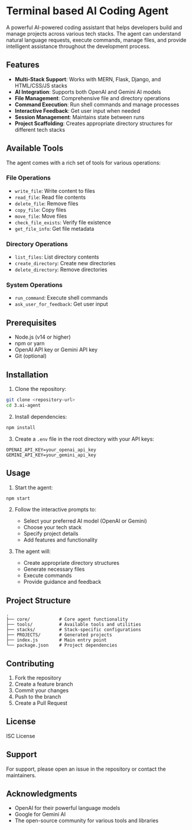 # Terminal based AI Coding Agent

A powerful AI-powered coding assistant that helps developers build and manage projects across various tech stacks. The agent can understand natural language requests, execute commands, manage files, and provide intelligent assistance throughout the development process.

## Features

- **Multi-Stack Support**: Works with MERN, Flask, Django, and HTML/CSS/JS stacks
- **AI Integration**: Supports both OpenAI and Gemini AI models
- **File Management**: Comprehensive file and directory operations
- **Command Execution**: Run shell commands and manage processes
- **Interactive Feedback**: Get user input when needed
- **Session Management**: Maintains state between runs
- **Project Scaffolding**: Creates appropriate directory structures for different tech stacks

## Available Tools

The agent comes with a rich set of tools for various operations:

### File Operations

- `write_file`: Write content to files
- `read_file`: Read file contents
- `delete_file`: Remove files
- `copy_file`: Copy files
- `move_file`: Move files
- `check_file_exists`: Verify file existence
- `get_file_info`: Get file metadata

### Directory Operations

- `list_files`: List directory contents
- `create_directory`: Create new directories
- `delete_directory`: Remove directories

### System Operations

- `run_command`: Execute shell commands
- `ask_user_for_feedback`: Get user input

## Prerequisites

- Node.js (v14 or higher)
- npm or yarn
- OpenAI API key or Gemini API key
- Git (optional)

## Installation

1. Clone the repository:

```bash
git clone <repository-url>
cd 3.ai-agent
```

2. Install dependencies:

```bash
npm install
```

3. Create a `.env` file in the root directory with your API keys:

```env
OPENAI_API_KEY=your_openai_api_key
GEMINI_API_KEY=your_gemini_api_key
```

## Usage

1. Start the agent:

```bash
npm start
```

2. Follow the interactive prompts to:

   - Select your preferred AI model (OpenAI or Gemini)
   - Choose your tech stack
   - Specify project details
   - Add features and functionality

3. The agent will:
   - Create appropriate directory structures
   - Generate necessary files
   - Execute commands
   - Provide guidance and feedback

## Project Structure

```
.
├── core/           # Core agent functionality
├── tools/          # Available tools and utilities
├── stacks/         # Stack-specific configurations
├── PROJECTS/       # Generated projects
├── index.js        # Main entry point
└── package.json    # Project dependencies
```

## Contributing

1. Fork the repository
2. Create a feature branch
3. Commit your changes
4. Push to the branch
5. Create a Pull Request

## License

ISC License

## Support

For support, please open an issue in the repository or contact the maintainers.

## Acknowledgments

- OpenAI for their powerful language models
- Google for Gemini AI
- The open-source community for various tools and libraries

